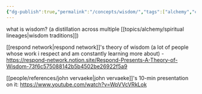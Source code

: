 ```yaml
---
{"dg-publish":true,"permalink":"/concepts/wisdom/","tags":["alchemy","concept","🌱"],"created":"2022-04-04T14:49:22.557-03:00","updated":"2024-07-23T01:43:20.051-03:00"}
---
```


what is wisdom? (a distillation across multiple [[topics/alchemy/spiritual lineages\|wisdom traditions]])

[[respond network\|respond network]]'s theory of wisdom (a lot of people whose work i respect and am constantly learning more about) - https://respond-network.notion.site/Respond-Presents-A-Theory-of-Wisdom-73f6c575088142b5b4502be26922f5a9

[[people/references/john vervaeke\|john vervaeke]]'s 10-min presentation on it: https://www.youtube.com/watch?v=WpVVcVRkLok